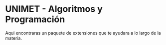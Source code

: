 # UNIMET - Algoritmos y Programación

Aqui encontraras un paquete de extensiones que te ayudara a lo largo de la materia.